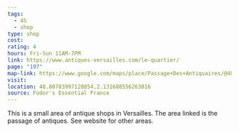 ```yaml
---
tags:
  - 4S
  - shop
type: shop
cost: 
rating: 4
hours: Fri-Sun 11AM-7PM
link: https://www.antiques-versailles.com/le-quartier/
page: "197"
map-link: https://www.google.com/maps/place/Passage+Des+Antiquaires/@48.8076865,2.1314271,19.75z/data=!4m6!3m5!1s0x47e67db1af1c88d9:0xa2b14c2cdbe07f95!8m2!3d48.8078184!4d2.1316695!16s%2Fg%2F11bzzxzjqj?entry=ttu&g_ep=EgoyMDI0MDgyOC4wIKXMDSoASAFQAw%3D%3D
visit: 
location: 48.80783997128854,2.131688556263816
source: Fodor's Essential France
---
```

This is a small area of antique shops in Versailles. The area linked is the passage of antiques. See website for other areas.
